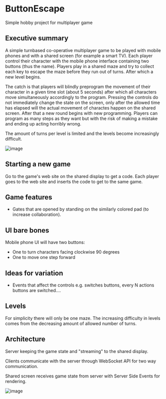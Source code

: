 # ButtonEscape

Simple hobby project for multiplayer game

## Executive summary
A simple turnbased co-operative multiplayer game to be played with mobile phones and with a shared screen (for example a smart TV). Each player control their character with the mobile phone interface containing two buttons (thus the name). Players play in a shared maze and try to collect each key to escape the maze before they run out of turns. After which a new level begins.

The catch is that players will blindly preprogram the movement of their character in a given time slot (about 5 seconds) after which all characters move simultaneously accordingly to the program. Pressing the controls do not immediately change the state on the screen, only after the allowed time has elapsed will the actual movement of charactes happen on the shared screen. After that a new round begins with new programming. Players can program as many steps as they want but with the risk of making a mistake and ending up acting horribly wrong.

The amount of turns per level is limited and the levels become increasingly difficult.


![image](https://user-images.githubusercontent.com/2006859/212980838-6fef6465-cee8-4c08-9c4b-611d8dc75760.png)


## Starting a new game
Go to the game's web site on the shared display to get a code. Each player goes to the web site and inserts the code to get to the same game.

## Game features
- Gates that are opened by standing on the similarly colored pad (to increase collaboration).

## UI bare bones
Mobile phone UI will have two buttons:
- One to turn characters facing clockwise 90 degrees
- One to move one step forward

## Ideas for variation
- Events that affect the controls e.g. switches buttons, every N actions buttons are switched....

## Levels
For simplicity there will only be one maze. The increasing difficulty in levels comes from the decreasing amount of allowed number of turns. 

## Architecture
Server keeping the game state and "streaming" to the shared display.

Clients communicate with the server through WebSocket API for two way communication.

Shared screen receives game state from server with Server Side Events for rendering.

![image](https://user-images.githubusercontent.com/2006859/212986366-c09c04be-06d6-4eab-990c-1f06c12c7838.png)



